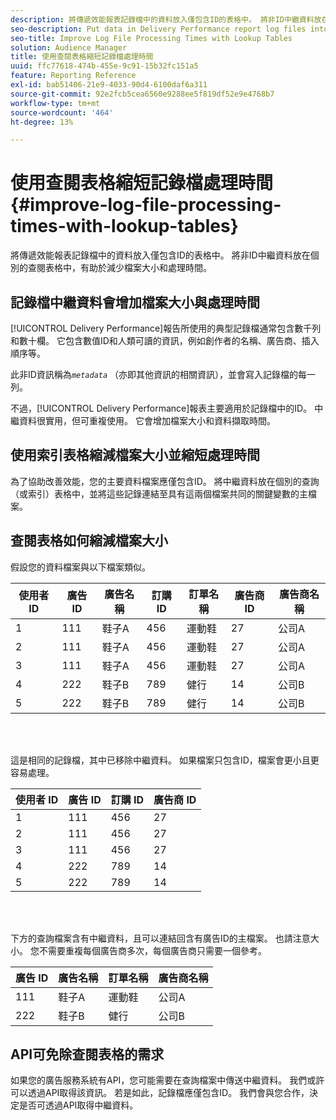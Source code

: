 ```yaml
---
description: 將傳遞效能報表記錄檔中的資料放入僅包含ID的表格中。 將非ID中繼資料放在個別的查閱表格中，有助於減少檔案大小和處理時間。
seo-description: Put data in Delivery Performance report log files into tables that contain IDs only. Put non-ID metadata in separate lookup tables to help reduce file size and processing times.
seo-title: Improve Log File Processing Times with Lookup Tables
solution: Audience Manager
title: 使用查閱表格縮短記錄檔處理時間
uuid: ffc77618-474b-455e-9c91-15b32fc151a5
feature: Reporting Reference
exl-id: bab51406-21e9-4033-90d4-6100daf6a311
source-git-commit: 92e2fcb5cea6560e9288ee5f819df52e9e4768b7
workflow-type: tm+mt
source-wordcount: '464'
ht-degree: 13%

---
```


# 使用查閱表格縮短記錄檔處理時間{#improve-log-file-processing-times-with-lookup-tables}

將傳遞效能報表記錄檔中的資料放入僅包含ID的表格中。 將非ID中繼資料放在個別的查閱表格中，有助於減少檔案大小和處理時間。

<!-- 

c_lookup_tables.xml

 -->

## 記錄檔中繼資料會增加檔案大小與處理時間

[!UICONTROL Delivery Performance]報告所使用的典型記錄檔通常包含數千列和數十欄。 它包含數值ID和人類可讀的資訊，例如創作者的名稱、廣告商、插入順序等。

此非ID資訊稱為&#x200B;*`metadata`* （亦即其他資訊的相關資訊），並會寫入記錄檔的每一列。

不過，[!UICONTROL Delivery Performance]報表主要適用於記錄檔中的ID。 中繼資料很實用，但可重複使用。 它會增加檔案大小和資料擷取時間。

## 使用索引表格縮減檔案大小並縮短處理時間

為了協助改善效能，您的主要資料檔案應僅包含ID。 將中繼資料放在個別的查詢（或索引）表格中，並將這些記錄連結至具有這兩個檔案共同的關鍵變數的主檔案。

## 查閱表格如何縮減檔案大小

假設您的資料檔案與以下檔案類似。

| 使用者 ID | 廣告 ID | 廣告名稱 | 訂購 ID | 訂單名稱 | 廣告商 ID | 廣告商名稱 |
|---|---|---|---|---|---|---|
| 1 | 111 | 鞋子A | 456 | 運動鞋 | 27 | 公司A |
| 2 | 111 | 鞋子A | 456 | 運動鞋 | 27 | 公司A |
| 3 | 111 | 鞋子A | 456 | 運動鞋 | 27 | 公司A |
| 4 | 222 | 鞋子B | 789 | 健行 | 14 | 公司B |
| 5 | 222 | 鞋子B | 789 | 健行 | 14 | 公司B |

<br> 

這是相同的記錄檔，其中已移除中繼資料。 如果檔案只包含ID，檔案會更小且更容易處理。

| 使用者 ID | 廣告 ID | 訂購 ID | 廣告商 ID |
|---|---|---|---|
| 1 | 111 | 456 | 27 |
| 2 | 111 | 456 | 27 |
| 3 | 111 | 456 | 27 |
| 4 | 222 | 789 | 14 |
| 5 | 222 | 789 | 14 |

<br> 

下方的查詢檔案含有中繼資料，且可以連結回含有廣告ID的主檔案。 也請注意大小。 您不需要重複每個廣告商多次，每個廣告商只需要一個參考。

| 廣告 ID | 廣告名稱 | 訂單名稱 | 廣告商名稱 |
|---|---|---|---|
| 111 | 鞋子A | 運動鞋 | 公司A |
| 222 | 鞋子B | 健行 | 公司B |

## API可免除查閱表格的需求

如果您的廣告服務系統有API，您可能需要在查詢檔案中傳送中繼資料。 我們或許可以透過API取得該資訊。 若是如此，記錄檔應僅包含ID。 我們會與您合作，決定是否可透過API取得中繼資料。
